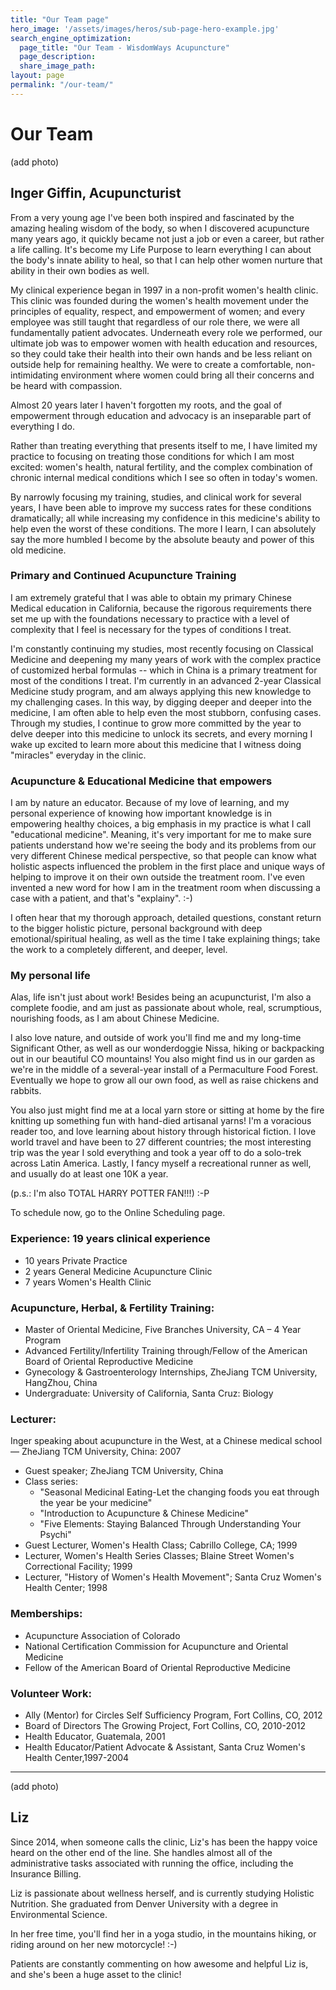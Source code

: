 ```yaml
---
title: "Our Team page"
hero_image: '/assets/images/heros/sub-page-hero-example.jpg'
search_engine_optimization:
  page_title: "Our Team - WisdomWays Acupuncture"
  page_description:
  share_image_path:
layout: page
permalink: "/our-team/"
---
```

# Our Team

(add photo)
## Inger Giffin, Acupuncturist

From a very young age I've been both inspired and fascinated by the amazing healing wisdom of the body, so when I discovered acupuncture many years ago, it quickly became not just a job or even a career, but rather a life calling. It's become my Life Purpose to learn everything I can about the body's innate ability to heal, so that I can help other women nurture that ability in their own bodies as well.

My clinical experience began in 1997 in a non-profit women's health clinic. This clinic was founded during the women's health movement under the principles of equality, respect, and empowerment of women; and every employee was still taught that regardless of our role there, we were all fundamentally patient advocates. Underneath every role we performed, our ultimate job was to empower women with health education and resources, so they could take their health into their own hands and be less reliant on outside help for remaining healthy.  We were to create a comfortable, non-intimidating environment where women could bring all their concerns and be heard with compassion.

Almost 20 years later I haven't forgotten my roots, and the goal of empowerment through education and advocacy is an inseparable part of everything I do.

Rather than treating everything that presents itself to me, I have limited my practice to focusing on treating those conditions for which I am most excited: women's health, natural fertility, and the complex combination of chronic internal medical conditions which I see so often in today's women.

By narrowly focusing my training, studies, and clinical work for several years, I have been able to improve my success rates for these conditions dramatically; all while increasing my confidence in this medicine's ability to help even the worst of these conditions. The more I learn, I can absolutely say the more humbled I become by the absolute beauty and power of this old medicine.

### Primary and Continued Acupuncture Training

I am extremely grateful that I was able to obtain my primary Chinese Medical education in California, because the rigorous requirements there set me up with the foundations necessary to practice with a level of complexity that I feel is necessary for the types of conditions I treat.

I'm constantly continuing my studies, most recently focusing on Classical Medicine and deepening my many years of work with the complex practice of customized herbal formulas -- which in China is a primary treatment for most of the conditions I treat. I'm currently in an advanced 2-year Classical Medicine study program, and am always applying this new knowledge to my challenging cases. In this way, by digging deeper and deeper into the medicine, I am often able to help even the most stubborn, confusing cases.
Through my studies, I continue to grow more committed by the year to delve deeper into this medicine to unlock its secrets, and every morning I wake up excited to learn more about this medicine that I witness doing "miracles" everyday in the clinic.

### Acupuncture & Educational Medicine that empowers

I am by nature an educator. Because of my love of learning, and my personal experience of knowing how important knowledge is in empowering healthy choices, a big emphasis in my practice is what I call "educational medicine".  Meaning, it's very important for me to make sure patients understand how we're seeing the body and its problems from our very different Chinese medical perspective, so that people can know what holistic aspects influenced the problem in the first place and unique ways of helping to improve it on their own outside the treatment room. I've even invented a new word for how I am in the treatment room when discussing a case with a patient, and that's "explainy". :-)

I often hear that my thorough approach, detailed questions, constant return to the bigger holistic picture, personal background with deep emotional/spiritual healing, as well as the time I take explaining things; take the work to a completely different, and deeper, level.

### My personal life
Alas, life isn't just about work! Besides being an acupuncturist, I'm also a complete foodie, and am just as passionate about whole, real, scrumptious, nourishing foods, as I am about Chinese Medicine. 

I also love nature, and outside of work you'll find me and my long-time Significant Other, as well as our wonderdoggie Nissa, hiking or backpacking out in our beautiful CO mountains! You also might find us in our garden as we're in the middle of a several-year install of a Permaculture Food Forest. Eventually we hope to grow all our own food, as well as raise chickens and rabbits. 

You also just might find me at a local yarn store or sitting at home by the fire knitting up something fun with hand-died artisanal yarns! I'm a voracious reader too, and love learning about history through historical fiction. I love world travel and have been to 27 different countries; the most interesting trip was the year I sold everything and took a year off to do a solo-trek across Latin America. Lastly, I fancy myself a recreational runner as well, and usually do at least one 10K a year.

(p.s.: I'm also  TOTAL HARRY POTTER FAN!!!) :-P

To schedule now, go to the Online Scheduling page.

### Experience: 19 years clinical experience
- 10 years Private Practice
- 2 years General Medicine Acupuncture Clinic
- 7 years Women's Health Clinic

### Acupuncture, Herbal, & Fertility Training:
- Master of Oriental Medicine, Five Branches University, CA – 4 Year Program
- Advanced Fertility/Infertility Training through/Fellow of the American Board of Oriental Reproductive Medicine
- Gynecology & Gastroenterology Internships, ZheJiang TCM University, HangZhou, China
- Undergraduate: University of California, Santa Cruz:  Biology

### Lecturer:
Inger speaking about acupuncture in the West, at a Chinese medical school — ZheJiang TCM University, China: 2007
- Guest speaker; ZheJiang TCM University, China
- Class series:
  - "Seasonal Medicinal Eating-Let the changing foods you eat through the year be your medicine"
  - "Introduction to Acupuncture & Chinese Medicine"
  - "Five Elements:  Staying Balanced Through Understanding Your Psychi"
- Guest Lecturer, Women's Health Class; Cabrillo College, CA; 1999
- Lecturer, Women's Health Series Classes; Blaine Street Women's Correctional Facility; 1999
- Lecturer, "History of Women's Health Movement"; Santa Cruz Women's Health Center; 1998

### Memberships:
- Acupuncture Association of Colorado
- National Certification Commission for Acupuncture and Oriental Medicine
- Fellow of the American Board of Oriental Reproductive Medicine

### Volunteer Work:
- Ally (Mentor) for Circles Self Sufficiency Program, Fort Collins, CO, 2012
- Board of Directors The Growing Project, Fort Collins, CO, 2010-2012
- Health Educator, Guatemala, 2001
- Health Educator/Patient Advocate & Assistant, Santa Cruz Women's Health Center,1997-2004

---

(add photo)

## Liz
Since 2014, when someone calls the clinic, Liz's has been the happy voice  heard on the other end of the line. She handles almost all of the administrative tasks associated with running the office, including the Insurance Billing.

Liz is passionate about wellness herself, and is currently studying Holistic Nutrition. She graduated from Denver University with a degree in Environmental Science.

In her free time, you'll find her in a yoga studio, in the mountains hiking, or riding around on her new motorcycle! :-)

Patients are constantly commenting on how awesome and helpful Liz is, and she's been a huge asset to the clinic!
